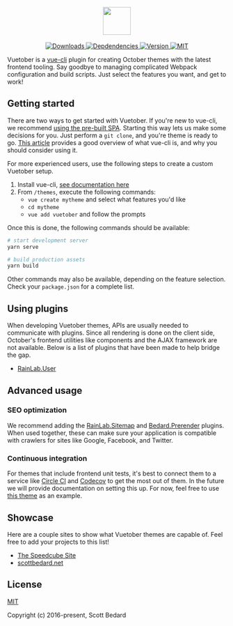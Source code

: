 <p align="center">
    <img height="64px" src="http://i.imgur.com/Ia3H0Ae.png" /><br />
    <br />
    <a href="https://www.npmtrends.com/vue-cli-plugin-vuetober">
        <img src="https://img.shields.io/npm/dt/vue-cli-plugin-vuetober.svg" alt="Downloads" />
    </a>
    <a href="https://david-dm.org/scottbedard/vuetober">
        <img alt="Depdendencies" src="https://img.shields.io/david/scottbedard/vuetober" />
    </a>
    <a href="https://www.npmjs.com/package/vue-cli-plugin-vuetober">
        <img src="https://img.shields.io/npm/v/vue-cli-plugin-vuetober.svg" alt="Version" />
    </a>
    <a href="https://github.com/scottbedard/oc-vuetober-theme/blob/master/LICENSE">
        <img src="https://img.shields.io/badge/license-MIT-blue.svg" alt="MIT" />
    </a>
</p>

Vuetober is a [vue-cli](https://cli.vuejs.org) plugin for creating October themes with the latest frontend tooling. Say goodbye to managing complicated Webpack configuration and build scripts. Just select the features you want, and get to work!

## Getting started

There are two ways to get started with Vuetober. If you're new to vue-cli, we recommend [using the pre-built SPA](https://github.com/scottbedard/vuetober-spa). Starting this way lets us make some decisions for you. Just perform a `git clone`, and you're theme is ready to go. [This article](https://medium.com/the-vue-point/vue-cli-3-0-is-here-c42bebe28fbb) provides a good overview of what vue-cli is, and why you should consider using it.

For more experienced users, use the following steps to create a custom Vuetober setup.

1. Install vue-cli, [see documentation here](https://cli.vuejs.org/guide/installation.html)
2. From `/themes`, execute the following commands:
   - `vue create mytheme` and select what features you'd like
   - `cd mytheme`
   - `vue add vuetober` and follow the prompts
   
Once this is done, the following commands should be available:

```bash
# start development server
yarn serve

# build production assets
yarn build
```

Other commands may also be available, depending on the feature selection. Check your `package.json` for a complete list.

## Using plugins

When developing Vuetober themes, APIs are usually needed to communicate with plugins. Since all rendering is done on the client side, October's frontend utilities like components and the AJAX framework are not available. Below is a list of plugins that have been made to help bridge the gap.

- [RainLab.User](https://github.com/scottbedard/rainlab-user-api)

## Advanced usage

### SEO optimization

We recommend adding the [RainLab.Sitemap](https://github.com/rainlab/sitemap-plugin) and [Bedard.Prerender](https://github.com/scottbedard/oc-prerender-plugin) plugins. When used together, these can make sure your application is compatible with crawlers for sites like Google, Facebook, and Twitter.

### Continuous integration

For themes that include frontend unit tests, it's best to connect them to a service like [Circle CI](https://circleci.com) and [Codecov](https://codecov.io) to get the most out of them. In the future we will provide documentation on setting this up. For now, feel free to use [this theme](https://github.com/scottbedard/speedcube.site/blob/dev/circle.yml#L73-L95) as an example.

## Showcase

Here are a couple sites to show what Vuetober themes are capable of. Feel free to add your projects to this list!

- [The Speedcube Site](https://speedcube.site)
- [scottbedard.net](https://scottbedard.net)

## License

[MIT](https://github.com/scottbedard/oc-vuetober-theme/blob/master/LICENSE)

Copyright (c) 2016-present, Scott Bedard
